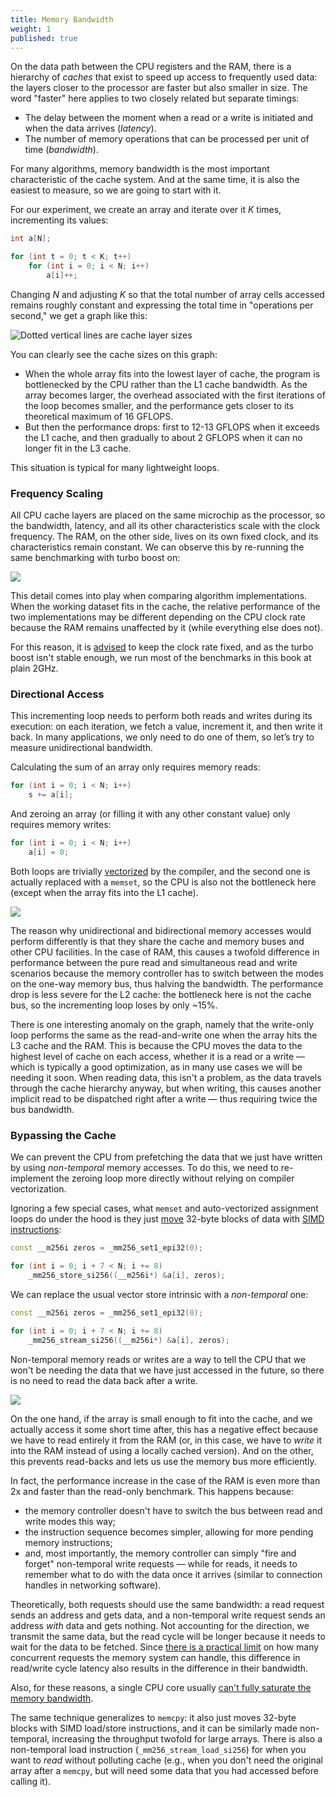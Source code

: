 ```yaml
---
title: Memory Bandwidth
weight: 1
published: true
---
```


On the data path between the CPU registers and the RAM, there is a hierarchy of *caches* that exist to speed up access to frequently used data: the layers closer to the processor are faster but also smaller in size. The word "faster" here applies to two closely related but separate timings:

- The delay between the moment when a read or a write is initiated and when the data arrives (*latency*).
- The number of memory operations that can be processed per unit of time (*bandwidth*).

For many algorithms, memory bandwidth is the most important characteristic of the cache system. And at the same time, it is also the easiest to measure, so we are going to start with it.

For our experiment, we create an array and iterate over it $K$ times, incrementing its values:

```cpp
int a[N];

for (int t = 0; t < K; t++)
    for (int i = 0; i < N; i++)
        a[i]++;
```

Changing $N$ and adjusting $K$ so that the total number of array cells accessed remains roughly constant and expressing the total time in "operations per second," we get a graph like this:

![Dotted vertical lines are cache layer sizes](../img/inc.svg)

You can clearly see the cache sizes on this graph:

- When the whole array fits into the lowest layer of cache, the program is bottlenecked by the CPU rather than the L1 cache bandwidth. As the array becomes larger, the overhead associated with the first iterations of the loop becomes smaller, and the performance gets closer to its theoretical maximum of 16 GFLOPS.
- But then the performance drops: first to 12-13 GFLOPS when it exceeds the L1 cache, and then gradually to about 2 GFLOPS when it can no longer fit in the L3 cache.

This situation is typical for many lightweight loops.

### Frequency Scaling

All CPU cache layers are placed on the same microchip as the processor, so the bandwidth, latency, and all its other characteristics scale with the clock frequency. The RAM, on the other side, lives on its own fixed clock, and its characteristics remain constant. We can observe this by re-running the same benchmarking with turbo boost on:

![](../img/boost.svg)

This detail comes into play when comparing algorithm implementations. When the working dataset fits in the cache, the relative performance of the two implementations may be different depending on the CPU clock rate because the RAM remains unaffected by it (while everything else does not).

For this reason, it is [advised](/hpc/profiling/noise) to keep the clock rate fixed, and as the turbo boost isn't stable enough, we run most of the benchmarks in this book at plain 2GHz.

### Directional Access

This incrementing loop needs to perform both reads and writes during its execution: on each iteration, we fetch a value, increment it, and then write it back. In many applications, we only need to do one of them, so let’s try to measure unidirectional bandwidth.

Calculating the sum of an array only requires memory reads:

```c++
for (int i = 0; i < N; i++)
    s += a[i];
```

And zeroing an array (or filling it with any other constant value) only requires memory writes:

```c++
for (int i = 0; i < N; i++)
    a[i] = 0;
```

Both loops are trivially [vectorized](/hpc/simd) by the compiler, and the second one is actually replaced with a `memset`, so the CPU is also not the bottleneck here (except when the array fits into the L1 cache).

![](../img/directional.svg)

The reason why unidirectional and bidirectional memory accesses would perform differently is that they share the cache and memory buses and other CPU facilities. In the case of RAM, this causes a twofold difference in performance between the pure read and simultaneous read and write scenarios because the memory controller has to switch between the modes on the one-way memory bus, thus halving the bandwidth. The performance drop is less severe for the L2 cache: the bottleneck here is not the cache bus, so the incrementing loop loses by only ~15%.

There is one interesting anomaly on the graph, namely that the write-only loop performs the same as the read-and-write one when the array hits the L3 cache and the RAM. This is because the CPU moves the data to the highest level of cache on each access, whether it is a read or a write — which is typically a good optimization, as in many use cases we will be needing it soon. When reading data, this isn't a problem, as the data travels through the cache hierarchy anyway, but when writing, this causes another implicit read to be dispatched right after a write — thus requiring twice the bus bandwidth.

### Bypassing the Cache

We can prevent the CPU from prefetching the data that we just have written by using *non-temporal* memory accesses. To do this, we need to re-implement the zeroing loop more directly without relying on compiler vectorization.

Ignoring a few special cases, what `memset` and auto-vectorized assignment loops do under the hood is they just [move](/hpc/simd/moving) 32-byte blocks of data with [SIMD instructions](/hpc/simd):

```c++
const __m256i zeros = _mm256_set1_epi32(0);

for (int i = 0; i + 7 < N; i += 8)
    _mm256_store_si256((__m256i*) &a[i], zeros);
```

We can replace the usual vector store intrinsic with a *non-temporal* one:

```c++
const __m256i zeros = _mm256_set1_epi32(0);

for (int i = 0; i + 7 < N; i += 8)
    _mm256_stream_si256((__m256i*) &a[i], zeros);
```

Non-temporal memory reads or writes are a way to tell the CPU that we won't be needing the data that we have just accessed in the future, so there is no need to read the data back after a write.

![](../img/non-temporal.svg)

On the one hand, if the array is small enough to fit into the cache, and we actually access it some short time after, this has a negative effect because we have to read entirely it from the RAM (or, in this case, we have to *write* it into the RAM instead of using a locally cached version). And on the other, this prevents read-backs and lets us use the memory bus more efficiently.

In fact, the performance increase in the case of the RAM is even more than 2x and faster than the read-only benchmark. This happens because:

- the memory controller doesn't have to switch the bus between read and write modes this way;
- the instruction sequence becomes simpler, allowing for more pending memory instructions;
- and, most importantly, the memory controller can simply "fire and forget" non-temporal write requests — while for reads, it needs to remember what to do with the data once it arrives (similar to connection handles in networking software).

Theoretically, both requests should use the same bandwidth: a read request sends an address and gets data, and a non-temporal write request sends an address *with* data and gets nothing. Not accounting for the direction, we transmit the same data, but the read cycle will be longer because it needs to wait for the data to be fetched. Since [there is a practical limit](../mlp) on how many concurrent requests the memory system can handle, this difference in read/write cycle latency also results in the difference in their bandwidth.

Also, for these reasons, a single CPU core usually [can't fully saturate the memory bandwidth](../sharing).

The same technique generalizes to `memcpy`: it also just moves 32-byte blocks with SIMD load/store instructions, and it can be similarly made non-temporal, increasing the throughput twofold for large arrays. There is also a non-temporal load instruction (`_mm256_stream_load_si256`) for when you want to *read* without polluting cache (e.g., when you don't need the original array after a `memcpy`, but will need some data that you had accessed before calling it).
